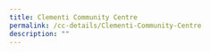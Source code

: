 ```yaml
---
title: Clementi Community Centre
permalink: /cc-details/Clementi-Community-Centre
description: ""
---
```

